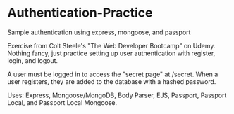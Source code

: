 # Authentication-Practice
Sample authentication using express, mongoose, and passport

Exercise from Colt Steele's "The Web Developer Bootcamp" on Udemy. Nothing fancy, just practice setting up user authentication with register, login, and logout. 

A user must be logged in to access the "secret page" at /secret. When a user registers, they are added to the database with a hashed password.

Uses: Express, Mongoose/MongoDB, Body Parser, EJS, Passport, Passport Local, and Passport Local Mongoose. 


